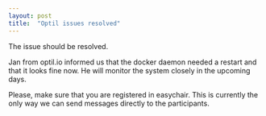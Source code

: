 ```yaml
---
layout: post
title:  "Optil issues resolved"
---
```

The issue should be resolved.

Jan from optil.io informed us that the docker daemon needed a restart and that it looks fine now. 
He will monitor the system closely in the upcoming days.

Please, make sure that you are registered in easychair. 
This is currently the only way we can send messages directly to the participants.
